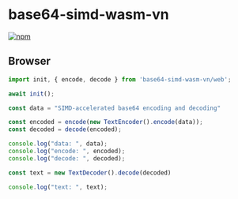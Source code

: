 # base64-simd-wasm-vn
[![npm](https://img.shields.io/npm/v/base64-simd-wasm-vn)](https://www.npmjs.com/package/base64-simd-wasm-vn)

## Browser

```js
import init, { encode, decode } from 'base64-simd-wasm-vn/web';

await init();

const data = "SIMD-accelerated base64 encoding and decoding"

const encoded = encode(new TextEncoder().encode(data));
const decoded = decode(encoded);

console.log("data: ", data);
console.log("encode: ", encoded);
console.log("decode: ", decoded);

const text = new TextDecoder().decode(decoded)

console.log("text: ", text);
```
